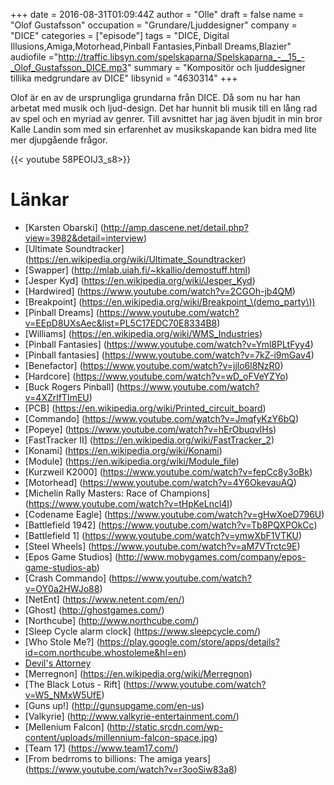 +++
date = 2016-08-31T01:09:44Z
author = "Olle"
draft = false
name = "Olof Gustafsson"
occupation = "Grundare/Ljuddesigner"
company = "DICE"
categories = ["episode"]
tags = "DICE, Digital Illusions,Amiga,Motorhead,Pinball Fantasies,Pinball Dreams,Blazier"
audiofile ="http://traffic.libsyn.com/spelskaparna/Spelskaparna_-__15_-_Olof_Gustafsson_DICE.mp3"
summary = "Kompositör och ljuddesigner tillika medgrundare av DICE"
libsynid = "4630314"
+++

Olof är en av de ursprungliga grundarna från DICE. Då som nu har han
arbetat med musik och ljud-design. Det har hunnit bli musik till en lång
rad av spel och en myriad av genrer. Till avsnittet har jag även
bjudit in min bror Kalle Landin som med sin erfarenhet av musikskapande
kan bidra med lite mer djupgående frågor.


<div style="margin-top: 1em; margin-bottom: 1em;">

{{< youtube 58PEOIJ3_s8>}}
</div>

# Länkar
* [Karsten Obarski] (http://amp.dascene.net/detail.php?view=3982&detail=interview)
* [Ultimate Soundtracker] (https://en.wikipedia.org/wiki/Ultimate_Soundtracker)
* [Swapper] (http://mlab.uiah.fi/~kkallio/demostuff.html)
* [Jesper Kyd] (https://en.wikipedia.org/wiki/Jesper_Kyd)
* [Hardwired] (https://www.youtube.com/watch?v=2CGOh-jb4QM)
* [Breakpoint] (https://en.wikipedia.org/wiki/Breakpoint_\(demo_party\))
* [Pinball Dreams] (https://www.youtube.com/watch?v=EEpD8UXsAec&list=PL5C17EDC70E8334B8)
* [Williams] (https://en.wikipedia.org/wiki/WMS_Industries)
* [Pinball Fantasies] (https://www.youtube.com/watch?v=Yml8PLtFyy4)
* [Pinball fantasies] (https://www.youtube.com/watch?v=7kZ-i9mGav4)
* [Benefactor] (https://www.youtube.com/watch?v=jjlo6l8NzR0)
* [Hardcore] (https://www.youtube.com/watch?v=wD_oFVeYZYo)
* [Buck Rogers Pinball] (https://www.youtube.com/watch?v=4XZrlfTImEU)
* [PCB] (https://en.wikipedia.org/wiki/Printed_circuit_board)
* [Commando] (https://www.youtube.com/watch?v=JmqfyKzY6bQ)
* [Popeye] (https://www.youtube.com/watch?v=hErObuqvlHs)
* [FastTracker II] (https://en.wikipedia.org/wiki/FastTracker_2)
* [Konami] (https://en.wikipedia.org/wiki/Konami)
* [Module] (https://en.wikipedia.org/wiki/Module_file)
* [Kurzweil K2000] (https://www.youtube.com/watch?v=fepCc8y3oBk)
* [Motorhead] (https://www.youtube.com/watch?v=4Y6OkevauAQ)
* [Michelin Rally Masters: Race of Champions] (https://www.youtube.com/watch?v=tHpKeLncl4I)
* [Codename Eagle] (https://www.youtube.com/watch?v=gHwXoeD796U)
* [Battlefield 1942] (https://www.youtube.com/watch?v=Tb8PQXPOkCc)
* [Battlefield 1] (https://www.youtube.com/watch?v=ymwXbF1VTKU)
* [Steel Wheels] (https://www.youtube.com/watch?v=aM7VTrctc9E)
* [Epos Game Studios] (http://www.mobygames.com/company/epos-game-studios-ab)
* [Crash Commando] (https://www.youtube.com/watch?v=OY0a2HWJo88)
* [NetEnt] (https://www.netent.com/en/)
* [Ghost] (http://ghostgames.com/)
* [Northcube] (http://www.northcube.com/)
* [Sleep Cycle alarm clock] (https://www.sleepcycle.com/)
* [Who Stole Me?] (https://play.google.com/store/apps/details?id=com.northcube.whostoleme&hl=en)
* [Devil's Attorney](https://play.google.com/store/apps/details?id=com.senri.da&hl=en)
* [Merregnon] (https://en.wikipedia.org/wiki/Merregnon)
* [The Black Lotus - Rift] (https://www.youtube.com/watch?v=W5_NMxW5UfE)
* [Guns up!] (http://gunsupgame.com/en-us)
* [Valkyrie] (http://www.valkyrie-entertainment.com/)
* [Mellenium Falcon] (http://static.srcdn.com/wp-content/uploads/millennium-falcon-space.jpg)
* [Team 17] (https://www.team17.com/)
* [From bedrroms to billions: The amiga years] (https://www.youtube.com/watch?v=r3ooSiw83a8)

